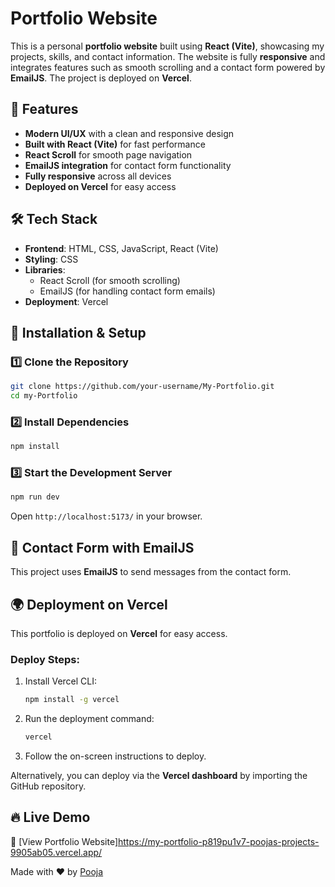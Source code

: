 # Portfolio Website

This is a personal **portfolio website** built using **React (Vite)**, showcasing my projects, skills, and contact information. The website is fully **responsive** and integrates features such as smooth scrolling and a contact form powered by **EmailJS**. The project is deployed on **Vercel**.

## 🚀 Features
- **Modern UI/UX** with a clean and responsive design
- **Built with React (Vite)** for fast performance
- **React Scroll** for smooth page navigation
- **EmailJS integration** for contact form functionality
- **Fully responsive** across all devices
- **Deployed on Vercel** for easy access

## 🛠 Tech Stack
- **Frontend**: HTML, CSS, JavaScript, React (Vite)
- **Styling**: CSS
- **Libraries**:
  - React Scroll (for smooth scrolling)
  - EmailJS (for handling contact form emails)
- **Deployment**: Vercel


## 🎯 Installation & Setup

### **1️⃣ Clone the Repository**
```sh
git clone https://github.com/your-username/My-Portfolio.git
cd my-Portfolio
```

### **2️⃣ Install Dependencies**
```sh
npm install
```

### **3️⃣ Start the Development Server**
```sh
npm run dev
```
Open `http://localhost:5173/` in your browser.

## 📩 Contact Form with EmailJS
This project uses **EmailJS** to send messages from the contact form.



## 🌍 Deployment on Vercel

This portfolio is deployed on **Vercel** for easy access.

### **Deploy Steps:**
1. Install Vercel CLI:  
   ```sh
   npm install -g vercel
   ```
2. Run the deployment command:  
   ```sh
   vercel
   ```
3. Follow the on-screen instructions to deploy.

Alternatively, you can deploy via the **Vercel dashboard** by importing the GitHub repository.

## 🔥 Live Demo
🔗 [View Portfolio Website]https://my-portfolio-p819pu1v7-poojas-projects-9905ab05.vercel.app/



Made with ❤️ by [Pooja](https://github.com/Pooja-webdev)

